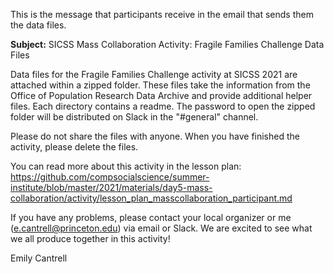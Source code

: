 This is the message that participants receive in the email that sends them the data files.

__Subject:__ SICSS Mass Collaboration Activity: Fragile Families Challenge Data Files

Data files for the Fragile Families Challenge activity at SICSS 2021 are attached within a zipped folder. These files take the information from the Office of Population Research Data Archive and provide additional helper files. Each directory contains a readme. The password to open the zipped folder will be distributed on Slack in the "#general" channel.

Please do not share the files with anyone. When you have finished the activity, please delete the files. 

You can read more about this activity in the lesson plan: https://github.com/compsocialscience/summer-institute/blob/master/2021/materials/day5-mass-collaboration/activity/lesson_plan_masscollaboration_participant.md

If you have any problems, please contact your local organizer or me (e.cantrell@princeton.edu) via email or Slack. We are excited to see what we all produce together in this activity!

Emily Cantrell
